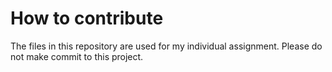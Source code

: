 # How to contribute

The files in this repository are used for my individual assignment. Please do not make commit to this project.
